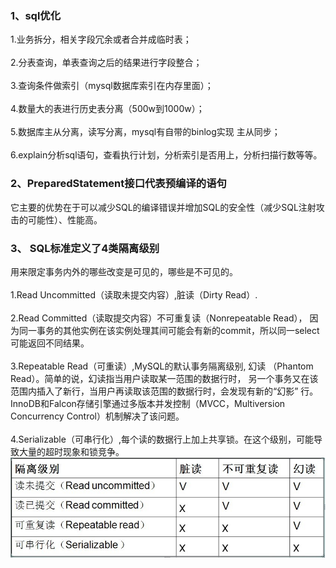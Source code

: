 ### 1、sql优化
1.业务拆分，相关字段冗余或者合并成临时表；
<br><br>2.分表查询，单表查询之后的结果进行字段整合；
<br><br>3.查询条件做索引（mysql数据库索引在内存里面）；
<br><br>4.数量大的表进行历史表分离（500w到1000w）；
<br><br>5.数据库主从分离，读写分离，mysql有自带的binlog实现 主从同步；
<br><br>6.explain分析sql语句，查看执行计划，分析索引是否用上，分析扫描行数等等。
### 2、PreparedStatement接口代表预编译的语句
它主要的优势在于可以减少SQL的编译错误并增加SQL的安全性（减少SQL注射攻击的可能性）、性能高。
### 3、 SQL标准定义了4类隔离级别
用来限定事务内外的哪些改变是可见的，哪些是不可见的。
<br><br>1.Read Uncommitted（读取未提交内容）,脏读（Dirty Read）.
<br><br>2.Read Committed（读取提交内容）不可重复读（Nonrepeatable Read），
因为同一事务的其他实例在该实例处理其间可能会有新的commit，所以同一select可能返回不同结果。
<br><br>3.Repeatable Read（可重读）,MySQL的默认事务隔离级别,
幻读 （Phantom Read）。简单的说，幻读指当用户读取某一范围的数据行时，
另一个事务又在该范围内插入了新行，当用户再读取该范围的数据行时，会发现有新的“幻影” 行。
InnoDB和Falcon存储引擎通过多版本并发控制（MVCC，Multiversion Concurrency Control）机制解决了该问题。
<br><br>4.Serializable（可串行化）,每个读的数据行上加上共享锁。在这个级别，可能导致大量的超时现象和锁竞争。
<br>![四种隔离级别](https://github.com/gaoyuanyuan2/notes/blob/master/img/1.jpg) 